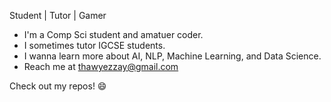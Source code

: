 Student | Tutor | Gamer

- I'm a Comp Sci student and amatuer coder.
- I sometimes tutor IGCSE students.
- I wanna learn more about AI, NLP, Machine Learning, and Data Science.
- Reach me at thawyezzay@gmail.com

Check out my repos! 😄
<!--
**thewatsote/thewatsote** is a ✨ _special_ ✨ repository because its `README.md` (this file) appears on your GitHub profile.

Here are some ideas to get you started:

- 🔭 I’m currently working on ...
- 🌱 I’m currently learning ...
- 👯 I’m looking to collaborate on ...
- 🤔 I’m looking for help with ...
- 💬 Ask me about ...
- 📫 How to reach me: ...
- 😄 Pronouns: ...
- ⚡ Fun fact: ...
-->
